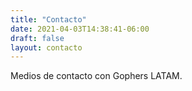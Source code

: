 ```yaml
---
title: "Contacto"
date: 2021-04-03T14:38:41-06:00
draft: false
layout: contacto
---
```


Medios de contacto con Gophers LATAM.
